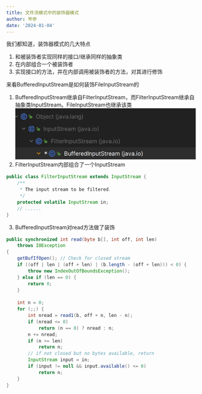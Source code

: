 ```yaml
---
title: 文件流模式中的装饰器模式
author: 岑参
date: '2024-01-04'
---
```

我们都知道，装饰器模式的几大特点
1. 和被装饰者实现同样的接口/继承同样的抽象类
2. 在内部组合一个被装饰者
3. 实现接口的方法，并在内部调用被装饰者的方法，对其进行修饰

来看BufferedInputStream是如何装饰FileInputStream的
1. BufferedInputStream继承自FilterInputStream，而FilterInputStream继承自抽象类InputStream。FileInputStream也继承该类
![继承树](../img/bufferedInherit.png)
2. FilterInputStream内部组合了一个InputStream
```java
public class FilterInputStream extends InputStream {
    /**
     * The input stream to be filtered.
     */
    protected volatile InputStream in;
    // ......
}
```
3. BufferedInputStream对read方法做了装饰
```java
public synchronized int read(byte b[], int off, int len)
    throws IOException
{
    getBufIfOpen(); // Check for closed stream
    if ((off | len | (off + len) | (b.length - (off + len))) < 0) {
        throw new IndexOutOfBoundsException();
    } else if (len == 0) {
        return 0;
    }

    int n = 0;
    for (;;) {
        int nread = read1(b, off + n, len - n);
        if (nread <= 0)
            return (n == 0) ? nread : n;
        n += nread;
        if (n >= len)
            return n;
        // if not closed but no bytes available, return
        InputStream input = in;
        if (input != null && input.available() <= 0)
            return n;
    }
}
```